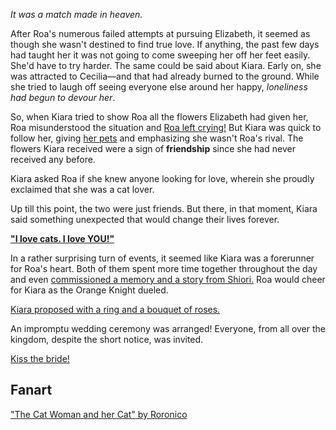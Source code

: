 <!-- title: The Cat and The Cat Woman -->

_It was a match made in heaven._

After Roa's numerous failed attempts at pursuing Elizabeth, it seemed as though she wasn't destined to find true love. If anything, the past few days had taught her it was not going to come sweeping her off her feet easily. She'd have to try harder. The same could be said about Kiara. Early on, she was attracted to Cecilia—and that had already burned to the ground. While she tried to laugh off seeing everyone else around her happy, _loneliness had begun to devour her_.

So, when Kiara tried to show Roa all the flowers Elizabeth had given her, Roa misunderstood the situation and [Roa left crying!](https://youtu.be/m2OG5auudrQ?t=5845) But Kiara was quick to follow her, giving [her pets](https://youtu.be/m2OG5auudrQ?t=5878) and emphasizing she wasn't Roa's rival. The flowers Kiara received were a sign of **friendship** since she had never received any before.

Kiara asked Roa if she knew anyone looking for love, wherein she proudly exclaimed that she was a cat lover.

Up till this point, the two were just friends. But there, in that moment, Kiara said something unexpected that would change their lives forever.

[**"I love cats. I love YOU!"**](#embed:https://www.youtube.com/live/ngfdLbrpeM4?t=6475)

In a rather surprising turn of events, it seemed like Kiara was a forerunner for Roa's heart. Both of them spent more time together throughout the day and even [commissioned a memory and a story from Shiori.](https://youtu.be/m2OG5auudrQ?t=10472) Roa would cheer for Kiara as the Orange Knight dueled.

[Kiara proposed with a ring and a bouquet of roses.](#embed:https://www.youtube.com/live/m2OG5auudrQ?t=12662)

An impromptu wedding ceremony was arranged! Everyone, from all over the kingdom, despite the short notice, was invited.

[Kiss the bride!](#embed:https://www.youtube.com/live/m2OG5auudrQ?t=13014s)

## Fanart

["The Cat Woman and her Cat" by Roronico](https://x.com/roronico1512/status/1936422814145458405)

<!-- bijou, shiori, cecilia, ina, liz, calli -->
